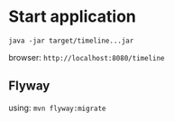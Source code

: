 Start application
=================

```
java -jar target/timeline...jar
```

browser: `http://localhost:8080/timeline`


Flyway
------

using: `mvn flyway:migrate`

